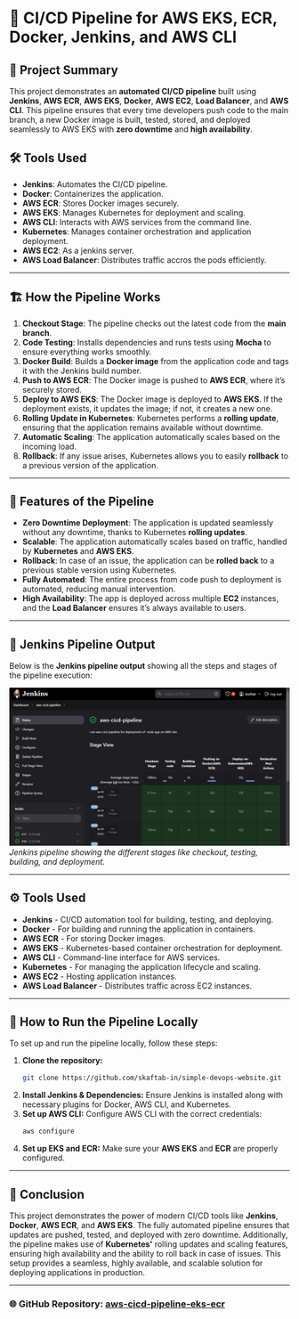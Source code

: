 # 🚀 CI/CD Pipeline for AWS EKS, ECR, Docker, Jenkins, and AWS CLI

## 📝 Project Summary

This project demonstrates an **automated CI/CD pipeline** built using **Jenkins**, **AWS ECR**, **AWS EKS**, **Docker**, **AWS EC2**, **Load Balancer**, and **AWS CLI**. This pipeline ensures that every time developers push code to the main branch, a new Docker image is built, tested, stored, and deployed seamlessly to AWS EKS with **zero downtime** and **high availability**.

## 🛠️ Tools Used

- **Jenkins**: Automates the CI/CD pipeline.
- **Docker**: Containerizes the application.
- **AWS ECR**: Stores Docker images securely.
- **AWS EKS**: Manages Kubernetes for deployment and scaling.
- **AWS CLI**: Interacts with AWS services from the command line.
- **Kubernetes**: Manages container orchestration and application deployment.
- **AWS EC2**: As a jenkins server.
- **AWS Load Balancer**: Distributes traffic accros the pods efficiently.

---

## 🏗️ How the Pipeline Works

1. **Checkout Stage**: The pipeline checks out the latest code from the **main branch**.
2. **Code Testing**: Installs dependencies and runs tests using **Mocha** to ensure everything works smoothly.
3. **Docker Build**: Builds a **Docker image** from the application code and tags it with the Jenkins build number.
4. **Push to AWS ECR**: The Docker image is pushed to **AWS ECR**, where it’s securely stored.
5. **Deploy to AWS EKS**: The Docker image is deployed to **AWS EKS**. If the deployment exists, it updates the image; if not, it creates a new one.
6. **Rolling Update in Kubernetes**: Kubernetes performs a **rolling update**, ensuring that the application remains available without downtime.
7. **Automatic Scaling**: The application automatically scales based on the incoming load.
8. **Rollback**: If any issue arises, Kubernetes allows you to easily **rollback** to a previous version of the application.

---

## 🔄 Features of the Pipeline

- **Zero Downtime Deployment**: The application is updated seamlessly without any downtime, thanks to Kubernetes **rolling updates**.
- **Scalable**: The application automatically scales based on traffic, handled by **Kubernetes** and **AWS EKS**.
- **Rollback**: In case of an issue, the application can be **rolled back** to a previous stable version using Kubernetes.
- **Fully Automated**: The entire process from code push to deployment is automated, reducing manual intervention.
- **High Availability**: The app is deployed across multiple **EC2** instances, and the **Load Balancer** ensures it’s always available to users.

---

## 📸 Jenkins Pipeline Output

Below is the **Jenkins pipeline output** showing all the steps and stages of the pipeline execution:

![Jenkins Pipeline View](stage_output.png)  
*Jenkins pipeline showing the different stages like checkout, testing, building, and deployment.*

---

## ⚙️ Tools Used

- **Jenkins** - CI/CD automation tool for building, testing, and deploying.
- **Docker** - For building and running the application in containers.
- **AWS ECR** - For storing Docker images.
- **AWS EKS** - Kubernetes-based container orchestration for deployment.
- **AWS CLI** - Command-line interface for AWS services.
- **Kubernetes** - For managing the application lifecycle and scaling.
- **AWS EC2** - Hosting application instances.
- **AWS Load Balancer** - Distributes traffic across EC2 instances.

---

## 🚀 How to Run the Pipeline Locally

To set up and run the pipeline locally, follow these steps:

1. **Clone the repository:**
    ```bash
    git clone https://github.com/skaftab-in/simple-devops-website.git
    ```
2. **Install Jenkins & Dependencies:** Ensure Jenkins is installed along with necessary plugins for Docker, AWS CLI, and Kubernetes.
3. **Set up AWS CLI:** Configure AWS CLI with the correct credentials:
    ```bash
    aws configure
    ```
4. **Set up EKS and ECR:** Make sure your **AWS EKS** and **ECR** are properly configured.

---

## 💬 Conclusion

This project demonstrates the power of modern CI/CD tools like **Jenkins**, **Docker**, **AWS ECR**, and **AWS EKS**. The fully automated pipeline ensures that updates are pushed, tested, and deployed with zero downtime. Additionally, the pipeline makes use of **Kubernetes'** rolling updates and scaling features, ensuring high availability and the ability to roll back in case of issues. This setup provides a seamless, highly available, and scalable solution for deploying applications in production.

---

### 🌐 GitHub Repository: [aws-cicd-pipeline-eks-ecr](https://github.com/skaftab-in/aws-cicd-pipeline-eks-ecr)
